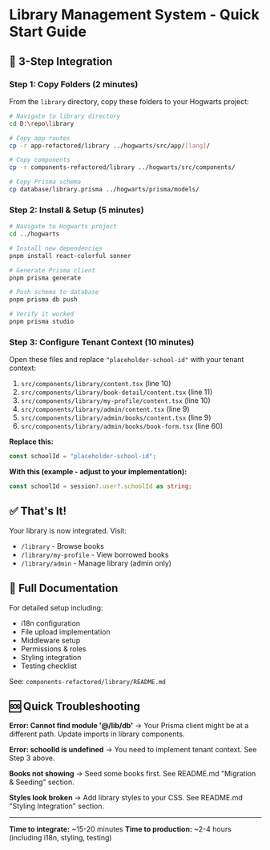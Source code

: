 # Library Management System - Quick Start Guide

## 🚀 3-Step Integration

### Step 1: Copy Folders (2 minutes)

From the `library` directory, copy these folders to your Hogwarts project:

```bash
# Navigate to library directory
cd D:\repo\library

# Copy app routes
cp -r app-refactored/library ../hogwarts/src/app/[lang]/

# Copy components
cp -r components-refactored/library ../hogwarts/src/components/

# Copy Prisma schema
cp database/library.prisma ../hogwarts/prisma/models/
```

### Step 2: Install & Setup (5 minutes)

```bash
# Navigate to Hogwarts project
cd ../hogwarts

# Install new dependencies
pnpm install react-colorful sonner

# Generate Prisma client
pnpm prisma generate

# Push schema to database
pnpm prisma db push

# Verify it worked
pnpm prisma studio
```

### Step 3: Configure Tenant Context (10 minutes)

Open these files and replace `"placeholder-school-id"` with your tenant context:

1. `src/components/library/content.tsx` (line 10)
2. `src/components/library/book-detail/content.tsx` (line 11)
3. `src/components/library/my-profile/content.tsx` (line 10)
4. `src/components/library/admin/content.tsx` (line 9)
5. `src/components/library/admin/books/content.tsx` (line 9)
6. `src/components/library/admin/books/book-form.tsx` (line 60)

**Replace this:**
```typescript
const schoolId = "placeholder-school-id";
```

**With this (example - adjust to your implementation):**
```typescript
const schoolId = session?.user?.schoolId as string;
```

## ✅ That's It!

Your library is now integrated. Visit:
- `/library` - Browse books
- `/library/my-profile` - View borrowed books
- `/library/admin` - Manage library (admin only)

## 📖 Full Documentation

For detailed setup including:
- i18n configuration
- File upload implementation
- Middleware setup
- Permissions & roles
- Styling integration
- Testing checklist

See: `components-refactored/library/README.md`

## 🆘 Quick Troubleshooting

**Error: Cannot find module '@/lib/db'**
→ Your Prisma client might be at a different path. Update imports in library components.

**Error: schoolId is undefined**
→ You need to implement tenant context. See Step 3 above.

**Books not showing**
→ Seed some books first. See README.md "Migration & Seeding" section.

**Styles look broken**
→ Add library styles to your CSS. See README.md "Styling Integration" section.

---

**Time to integrate:** ~15-20 minutes
**Time to production:** ~2-4 hours (including i18n, styling, testing)
